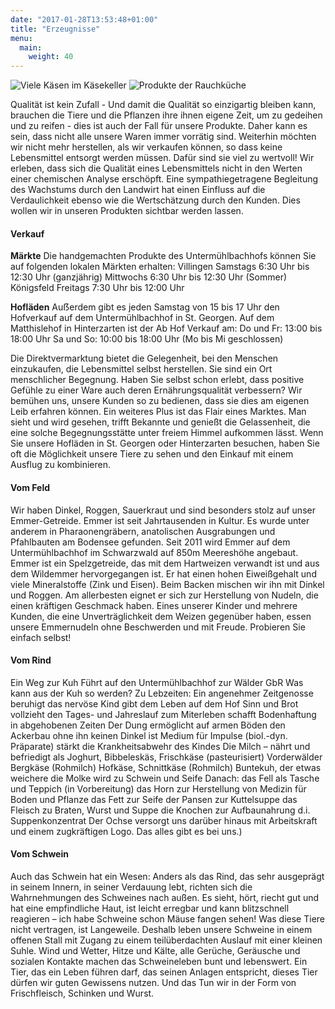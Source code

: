 ```yaml
---
date: "2017-01-28T13:53:48+01:00"
title: "Erzeugnisse"
menu:
  main:
    weight: 40
---
```


<span class="image left"><img src="/images/kaesekeller.png" alt="Viele Käsen im Käsekeller" /></span>
<span class="image right"><img src="/images/rauchkammer.jpg" alt="Produkte der Rauchküche" /></span>

Qualität ist kein Zufall - Und damit die Qualität so einzigartig bleiben kann,
brauchen die Tiere und die Pflanzen ihre ihnen eigene Zeit, um zu gedeihen und
zu reifen - dies ist auch der Fall für unsere Produkte. Daher kann es sein, dass
nicht alle unsere Waren immer vorrätig sind. Weiterhin möchten wir nicht mehr
herstellen, als wir verkaufen können, so dass keine Lebensmittel entsorgt werden
müssen. Dafür sind sie viel zu wertvoll! Wir erleben, dass sich die Qualität
eines Lebensmittels nicht in den Werten einer chemischen Analyse erschöpft. Eine
sympathiegetragene Begleitung des Wachstums durch den Landwirt hat einen
Einfluss auf die Verdaulichkeit ebenso wie die Wertschätzung durch den Kunden.
Dies wollen wir in unseren Produkten sichtbar werden lassen.


#### Verkauf

**Märkte**
Die handgemachten Produkte des Untermühlbachhofs können Sie auf folgenden
lokalen Märkten erhalten: Villingen Samstags 6:30 Uhr bis 12:30 Uhr (ganzjährig)
Mittwochs 6:30 Uhr bis 12:30 Uhr (Sommer) Königsfeld Freitags 7:30 Uhr bis 12:00
Uhr

**Hofläden**
Auẞerdem gibt es jeden Samstag von 15 bis 17 Uhr den Hofverkauf auf dem
Untermühlbachhof in St. Georgen. Auf dem Matthislehof in Hinterzarten ist der Ab
Hof Verkauf am: Do und Fr: 13:00 bis 18:00 Uhr Sa und So: 10:00 bis 18:00 Uhr
(Mo bis Mi geschlossen)

Die Direktvermarktung bietet die Gelegenheit, bei den Menschen einzukaufen, die
Lebensmittel selbst herstellen. Sie sind ein Ort menschlicher Begegnung. Haben
Sie selbst schon erlebt, dass positive Gefühle zu einer Ware auch deren
Ernährungsqualität verbessern? Wir bemühen uns, unsere Kunden so zu bedienen,
dass sie dies am eigenen Leib erfahren können. Ein weiteres Plus ist das Flair
eines Marktes. Man sieht und wird gesehen, trifft Bekannte und genießt die
Gelassenheit, die eine solche Begegnungsstätte unter freiem Himmel aufkommen
lässt. Wenn Sie unsere Hofläden in St. Georgen oder Hinterzarten besuchen, haben
Sie oft die Möglichkeit unsere Tiere zu sehen und den Einkauf mit einem Ausflug
zu kombinieren.


#### Vom Feld

Wir haben Dinkel, Roggen, Sauerkraut und sind besonders stolz auf unser
Emmer-Getreide. Emmer ist seit Jahrtausenden in Kultur. Es wurde unter anderem
in Pharaonengräbern, anatolischen Ausgrabungen und Pfahlbauten am Bodensee
gefunden. Seit 2011 wird Emmer auf dem Untermühlbachhof im Schwarzwald auf 850m
Meereshöhe angebaut. Emmer ist ein Spelzgetreide, das mit dem Hartweizen
verwandt ist und aus dem Wildemmer hervorgegangen ist. Er hat einen hohen
Eiweißgehalt und viele Mineralstoffe (Zink und Eisen). Beim Backen mischen wir
ihn mit Dinkel und Roggen. Am allerbesten eignet er sich zur Herstellung von
Nudeln, die einen kräftigen Geschmack haben. Eines unserer Kinder und mehrere
Kunden, die eine Unverträglichkeit dem Weizen gegenüber haben, essen unsere
Emmernudeln ohne Beschwerden und mit Freude. Probieren Sie einfach selbst!


#### Vom Rind

Ein Weg zur Kuh Führt auf den Untermühlbachhof zur Wälder GbR Was kann aus der
Kuh so werden? Zu Lebzeiten: Ein angenehmer Zeitgenosse beruhigt das nervöse
Kind gibt dem Leben auf dem Hof Sinn und Brot vollzieht den Tages- und
Jahreslauf zum Miterleben schafft Bodenhaftung in abgehobenen Zeiten Der Dung
ermöglicht auf armen Böden den Ackerbau ohne ihn keinen Dinkel ist Medium für
Impulse (biol.-dyn. Präparate) stärkt die Krankheitsabwehr des Kindes Die Milch –
nährt und befriedigt als Joghurt, Bibbeleskäs, Frischkäse (pasteurisiert)
Vorderwälder Bergkäse (Rohmilch) Hofkäse, Schnittkäse (Rohmilch) Buntekuh, der
etwas weichere die Molke wird zu Schwein und Seife Danach: das Fell als Tasche
und Teppich (in Vorbereitung) das Horn zur Herstellung von Medizin für Boden und
Pflanze das Fett zur Seife der Pansen zur Kuttelsuppe das Fleisch zu Braten,
Wurst und Suppe die Knochen zur Aufbaunahrung d.i. Suppenkonzentrat Der Ochse
versorgt uns darüber hinaus mit Arbeitskraft und einem zugkräftigen Logo. Das
alles gibt es bei uns.)


#### Vom Schwein

Auch das Schwein hat ein Wesen: Anders als das Rind, das sehr ausgeprägt in
seinem Innern, in seiner Verdauung lebt, richten sich die Wahrnehmungen des
Schweines nach außen. Es sieht, hört, riecht gut und hat eine empfindliche Haut,
ist leicht erregbar und kann blitzschnell reagieren – ich habe Schweine schon
Mäuse fangen sehen! Was diese Tiere nicht vertragen, ist Langeweile. Deshalb
leben unsere Schweine in einem offenen Stall mit Zugang zu einem teilüberdachten
Auslauf mit einer kleinen Suhle. Wind und Wetter, Hitze und Kälte, alle Gerüche,
Geräusche und sozialen Kontakte machen das Schweineleben bunt und lebenswert.
Ein Tier, das ein Leben führen darf, das seinen Anlagen entspricht, dieses Tier
dürfen wir guten Gewissens nutzen. Und das Tun wir in der Form von
Frischfleisch, Schinken und Wurst.

